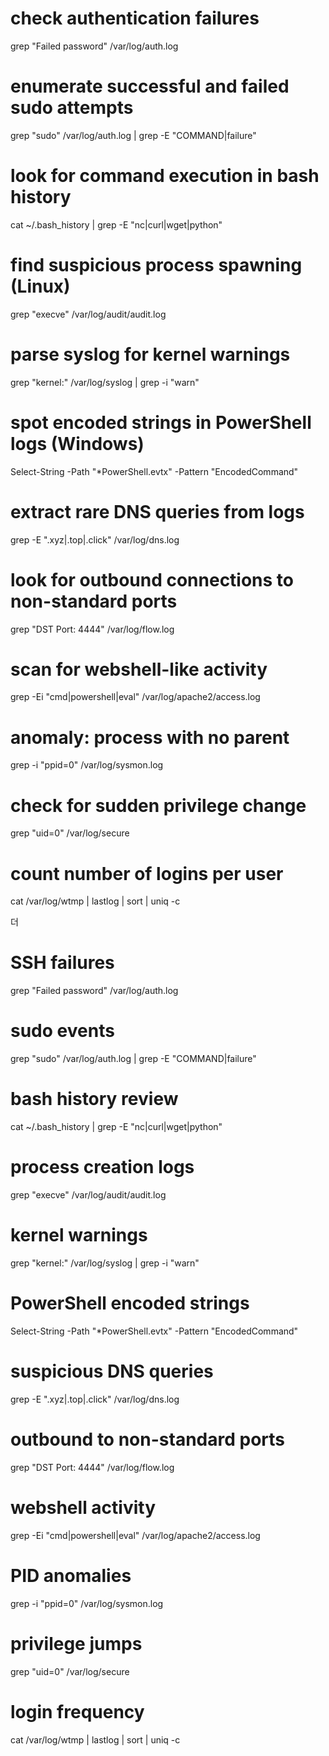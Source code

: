 # check authentication failures
grep "Failed password" /var/log/auth.log

# enumerate successful and failed sudo attempts
grep "sudo" /var/log/auth.log | grep -E "COMMAND|failure"

# look for command execution in bash history
cat ~/.bash_history | grep -E "nc|curl|wget|python"

# find suspicious process spawning (Linux)
grep "execve" /var/log/audit/audit.log

# parse syslog for kernel warnings
grep "kernel:" /var/log/syslog | grep -i "warn"

# spot encoded strings in PowerShell logs (Windows)
Select-String -Path "*PowerShell.evtx" -Pattern "EncodedCommand"

# extract rare DNS queries from logs
grep -E "\.xyz|\.top|\.click" /var/log/dns.log

# look for outbound connections to non-standard ports
grep "DST Port: 4444" /var/log/flow.log

# scan for webshell-like activity
grep -Ei "cmd|powershell|eval" /var/log/apache2/access.log

# anomaly: process with no parent
grep -i "ppid=0" /var/log/sysmon.log

# check for sudden privilege change
grep "uid=0" /var/log/secure

# count number of logins per user
cat /var/log/wtmp | lastlog | sort | uniq -c

더
# SSH failures
grep "Failed password" /var/log/auth.log

# sudo events
grep "sudo" /var/log/auth.log | grep -E "COMMAND|failure"

# bash history review
cat ~/.bash_history | grep -E "nc|curl|wget|python"

# process creation logs
grep "execve" /var/log/audit/audit.log

# kernel warnings
grep "kernel:" /var/log/syslog | grep -i "warn"

# PowerShell encoded strings
Select-String -Path "*PowerShell.evtx" -Pattern "EncodedCommand"

# suspicious DNS queries
grep -E "\.xyz|\.top|\.click" /var/log/dns.log

# outbound to non-standard ports
grep "DST Port: 4444" /var/log/flow.log

# webshell activity
grep -Ei "cmd|powershell|eval" /var/log/apache2/access.log

# PID anomalies
grep -i "ppid=0" /var/log/sysmon.log

# privilege jumps
grep "uid=0" /var/log/secure

# login frequency
cat /var/log/wtmp | lastlog | sort | uniq -c

